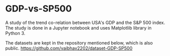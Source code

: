 # GDP-vs-SP500
A study of the trend co-relation between USA's GDP and the S&P 500 index.
The study is done in a Jupyter notebook and uses Matplotlib library in Python 3.

The datasets are kept in the repository mentioned below, which is also public.
https://github.com/vaibhav2202/dataset-GDP-SP500
